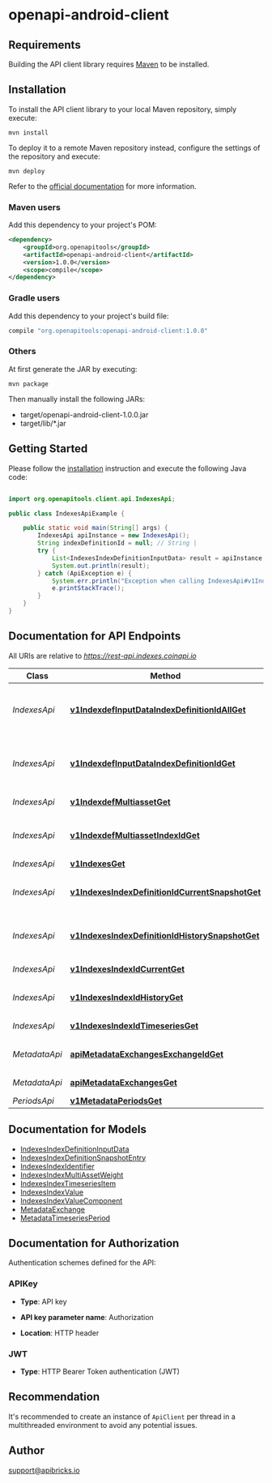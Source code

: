 # openapi-android-client

## Requirements

Building the API client library requires [Maven](https://maven.apache.org/) to be installed.

## Installation

To install the API client library to your local Maven repository, simply execute:

```shell
mvn install
```

To deploy it to a remote Maven repository instead, configure the settings of the repository and execute:

```shell
mvn deploy
```

Refer to the [official documentation](https://maven.apache.org/plugins/maven-deploy-plugin/usage.html) for more information.

### Maven users

Add this dependency to your project's POM:

```xml
<dependency>
    <groupId>org.openapitools</groupId>
    <artifactId>openapi-android-client</artifactId>
    <version>1.0.0</version>
    <scope>compile</scope>
</dependency>
```

### Gradle users

Add this dependency to your project's build file:

```groovy
compile "org.openapitools:openapi-android-client:1.0.0"
```

### Others

At first generate the JAR by executing:

    mvn package

Then manually install the following JARs:

- target/openapi-android-client-1.0.0.jar
- target/lib/*.jar

## Getting Started

Please follow the [installation](#installation) instruction and execute the following Java code:

```java

import org.openapitools.client.api.IndexesApi;

public class IndexesApiExample {

    public static void main(String[] args) {
        IndexesApi apiInstance = new IndexesApi();
        String indexDefinitionId = null; // String | 
        try {
            List<IndexesIndexDefinitionInputData> result = apiInstance.v1IndexdefInputDataIndexDefinitionIdAllGet(indexDefinitionId);
            System.out.println(result);
        } catch (ApiException e) {
            System.err.println("Exception when calling IndexesApi#v1IndexdefInputDataIndexDefinitionIdAllGet");
            e.printStackTrace();
        }
    }
}

```

## Documentation for API Endpoints

All URIs are relative to *https://rest-api.indexes.coinapi.io*

Class | Method | HTTP request | Description
------------ | ------------- | ------------- | -------------
*IndexesApi* | [**v1IndexdefInputDataIndexDefinitionIdAllGet**](docs/IndexesApi.md#v1IndexdefInputDataIndexDefinitionIdAllGet) | **GET** /v1/indexdef/input-data/{index_definition_id}/all | Returns all data inputs for a specific index definition
*IndexesApi* | [**v1IndexdefInputDataIndexDefinitionIdGet**](docs/IndexesApi.md#v1IndexdefInputDataIndexDefinitionIdGet) | **GET** /v1/indexdef/input-data/{index_definition_id} | Returns data inputs for certain index definition and time
*IndexesApi* | [**v1IndexdefMultiassetGet**](docs/IndexesApi.md#v1IndexdefMultiassetGet) | **GET** /v1/indexdef/multiasset | Get all multi-asset weights
*IndexesApi* | [**v1IndexdefMultiassetIndexIdGet**](docs/IndexesApi.md#v1IndexdefMultiassetIndexIdGet) | **GET** /v1/indexdef/multiasset/{index_id} | Get multi-asset weights for specific index
*IndexesApi* | [**v1IndexesGet**](docs/IndexesApi.md#v1IndexesGet) | **GET** /v1/indexes | List indexes
*IndexesApi* | [**v1IndexesIndexDefinitionIdCurrentSnapshotGet**](docs/IndexesApi.md#v1IndexesIndexDefinitionIdCurrentSnapshotGet) | **GET** /v1/indexes/{index_definition_id}/currentSnapshot | Current Index Values for index definition
*IndexesApi* | [**v1IndexesIndexDefinitionIdHistorySnapshotGet**](docs/IndexesApi.md#v1IndexesIndexDefinitionIdHistorySnapshotGet) | **GET** /v1/indexes/{index_definition_id}/historySnapshot | Historical Index Values for index definition
*IndexesApi* | [**v1IndexesIndexIdCurrentGet**](docs/IndexesApi.md#v1IndexesIndexIdCurrentGet) | **GET** /v1/indexes/{index_id}/current | Current Index Value
*IndexesApi* | [**v1IndexesIndexIdHistoryGet**](docs/IndexesApi.md#v1IndexesIndexIdHistoryGet) | **GET** /v1/indexes/{index_id}/history | Historical Index Value w/Composition
*IndexesApi* | [**v1IndexesIndexIdTimeseriesGet**](docs/IndexesApi.md#v1IndexesIndexIdTimeseriesGet) | **GET** /v1/indexes/{index_id}/timeseries | Timeseries Index Value
*MetadataApi* | [**apiMetadataExchangesExchangeIdGet**](docs/MetadataApi.md#apiMetadataExchangesExchangeIdGet) | **GET** /api/metadata/exchanges/{exchange_id} | List all exchanges by exchange_id
*MetadataApi* | [**apiMetadataExchangesGet**](docs/MetadataApi.md#apiMetadataExchangesGet) | **GET** /api/metadata/exchanges | List all exchanges
*PeriodsApi* | [**v1MetadataPeriodsGet**](docs/PeriodsApi.md#v1MetadataPeriodsGet) | **GET** /v1/metadata/periods | List all periods


## Documentation for Models

 - [IndexesIndexDefinitionInputData](docs/IndexesIndexDefinitionInputData.md)
 - [IndexesIndexDefinitionSnapshotEntry](docs/IndexesIndexDefinitionSnapshotEntry.md)
 - [IndexesIndexIdentifier](docs/IndexesIndexIdentifier.md)
 - [IndexesIndexMultiAssetWeight](docs/IndexesIndexMultiAssetWeight.md)
 - [IndexesIndexTimeseriesItem](docs/IndexesIndexTimeseriesItem.md)
 - [IndexesIndexValue](docs/IndexesIndexValue.md)
 - [IndexesIndexValueComponent](docs/IndexesIndexValueComponent.md)
 - [MetadataExchange](docs/MetadataExchange.md)
 - [MetadataTimeseriesPeriod](docs/MetadataTimeseriesPeriod.md)


## Documentation for Authorization

Authentication schemes defined for the API:
### APIKey

- **Type**: API key

- **API key parameter name**: Authorization
- **Location**: HTTP header

### JWT

- **Type**: HTTP Bearer Token authentication (JWT)


## Recommendation

It's recommended to create an instance of `ApiClient` per thread in a multithreaded environment to avoid any potential issues.

## Author

support@apibricks.io


